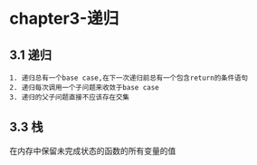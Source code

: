 chapter3-递归
=============

## 3.1 递归

```
1. 递归总有一个base case,在下一次递归前总有一个包含return的条件语句
2. 递归每次调用一个子问题来收敛于base case
3. 递归的父子问题直接不应该存在交集
```

## 3.3 栈

在内存中保留未完成状态的函数的所有变量的值